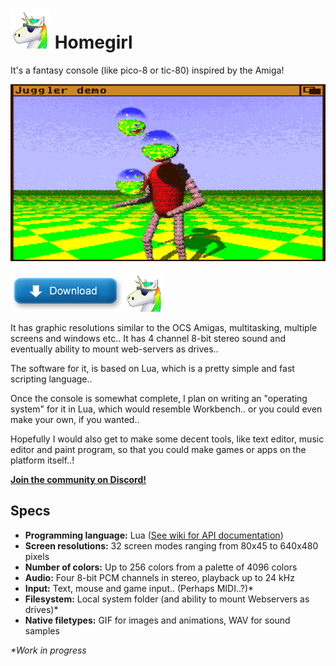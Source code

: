![Icon](./images/homegirl.png) Homegirl
========
It's a fantasy console (like pico-8 or tic-80) inspired by the Amiga!

![Amigaaah!](./images/homegirl_screentitles.gif)

[![Download!](./images/download.gif)![Icon](./images/homegirl.png)](https://github.com/poeticAndroid/homegirl/releases/latest)

It has graphic resolutions similar to the OCS Amigas, multitasking, multiple screens and windows etc.. It has 4 channel 8-bit stereo sound and eventually ability to mount web-servers as drives..

The software for it, is based on Lua, which is a pretty simple and fast scripting language..

Once the console is somewhat complete, I plan on writing an "operating system" for it in Lua, which would resemble Workbench.. or you could even make your own, if you wanted..

Hopefully I would also get to make some decent tools, like text editor, music editor and paint program, so that you could make games or apps on the platform itself..!

[**Join the community on Discord!**](https://discord.gg/ND4FErK)

Specs
-----
 - **Programming language:** Lua ([See wiki for API documentation](https://github.com/poeticAndroid/homegirl/wiki))
 - **Screen resolutions:** 32 screen modes ranging from 80x45 to 640x480 pixels
 - **Number of colors:** Up to 256 colors from a palette of 4096 colors
 - **Audio:** Four 8-bit PCM channels in stereo, playback up to 24 kHz
 - **Input:** Text, mouse and game input.. (Perhaps MIDI..?)*
 - **Filesystem:** Local system folder (and ability to mount Webservers as drives)*
 - **Native filetypes:** GIF for images and animations, WAV for sound samples

_*Work in progress_

